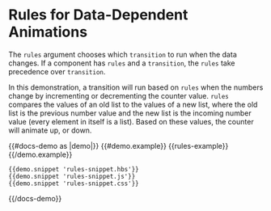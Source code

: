 # Rules for Data-Dependent Animations

The `rules` argument chooses which `transition` to run when the data changes. If a component has `rules` and a `transition`, the `rules` take precedence over `transition`. 

In this demonstration, a transition will run based on `rules` when the numbers change by incrementing or decrementing the counter value. `rules` compares the values of an old list to the values of a new list, where the old list is the previous number value and the new list is the incoming number value (every element in itself is a list). Based on these values, the counter will animate up, or down.

{{#docs-demo as |demo|}}
    {{#demo.example}}
      {{rules-example}}
    {{/demo.example}}

    {{demo.snippet 'rules-snippet.hbs'}}
    {{demo.snippet 'rules-snippet.js'}}
    {{demo.snippet 'rules-snippet.css'}}
{{/docs-demo}}

